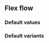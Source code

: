 ## Flex flow


<!-- <values.flexFlow> -->
### Default values

<!-- </values.flexFlow> -->

<!-- <variants.flexFlow> -->
### Default variants

<!-- </variants.flexFlow> -->

